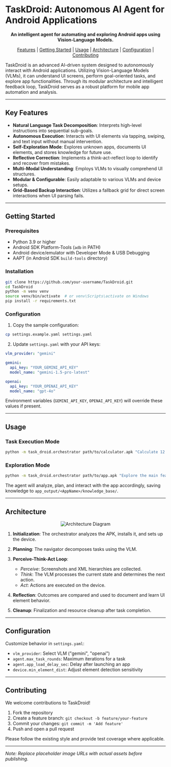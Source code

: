 # TaskDroid: Autonomous AI Agent for Android Applications

<div align="center">
  <!-- Project logo: Replace the URL with your actual logo image before publishing -->
  <!--<img src="https://i.imgur.com/your-project-logo-url.png" alt="TaskDroid Logo" width="200"/> -->
  <p><strong>An intelligent agent for automating and exploring Android apps using Vision-Language Models.</strong></p>
  <p>
    <a href="#key-features">Features</a> |
    <a href="#getting-started">Getting Started</a> |
    <a href="#usage">Usage</a> |
    <a href="#architecture">Architecture</a> |
    <a href="#configuration">Configuration</a> |
    <a href="#contributing">Contributing</a>
  </p>
</div>

TaskDroid is an advanced AI-driven system designed to autonomously interact with Android applications. Utilizing Vision-Language Models (VLMs), it can understand UI screens, perform goal-oriented tasks, and explore app functionalities. Through its modular architecture and intelligent feedback loop, TaskDroid serves as a robust platform for mobile app automation and analysis.

---

## Key Features

* **Natural Language Task Decomposition**: Interprets high-level instructions into sequential sub-goals.
* **Autonomous Execution**: Interacts with UI elements via tapping, swiping, and text input without manual intervention.
* **Self-Exploration Mode**: Explores unknown apps, documents UI elements, and stores knowledge for future use.
* **Reflective Correction**: Implements a think-act-reflect loop to identify and recover from mistakes.
* **Multi-Modal Understanding**: Employs VLMs to visually comprehend UI structures.
* **Modular & Configurable**: Easily adaptable to various VLMs and device setups.
* **Grid-Based Backup Interaction**: Utilizes a fallback grid for direct screen interactions when UI parsing fails.

---

## Getting Started

### Prerequisites

* Python 3.9 or higher
* Android SDK Platform-Tools (`adb` in PATH)
* Android device/emulator with Developer Mode & USB Debugging
* AAPT (in Android SDK `build-tools` directory)

### Installation

```bash
git clone https://github.com/your-username/TaskDroid.git
cd TaskDroid
python -m venv venv
source venv/bin/activate  # or venv\Scripts\activate on Windows
pip install -r requirements.txt
```

### Configuration

1. Copy the sample configuration:

```bash
cp settings.example.yaml settings.yaml
```

2. Update `settings.yaml` with your API keys:

```yaml
vlm_provider: "gemini"

gemini:
  api_key: "YOUR_GEMINI_API_KEY"
  model_name: "gemini-1.5-pro-latest"

openai:
  api_key: "YOUR_OPENAI_API_KEY"
  model_name: "gpt-4o"
```

Environment variables (`GEMINI_API_KEY`, `OPENAI_API_KEY`) will override these values if present.

---

## Usage

### Task Execution Mode

```bash
python -m task_droid.orchestrator path/to/calculator.apk "Calculate 12 plus 25 and show the result"
```

### Exploration Mode

```bash
python -m task_droid.orchestrator path/to/app.apk "Explore the main features of this app"
```

The agent will analyze, plan, and interact with the app accordingly, saving knowledge to `app_output/<AppName>/knowledge_base/`.

---

## Architecture

<p align="center">
  <img src="https://i.imgur.com/your-architecture-diagram.png" alt="Architecture Diagram"/>
</p>

1. **Initialization**: The orchestrator analyzes the APK, installs it, and sets up the device.
2. **Planning**: The navigator decomposes tasks using the VLM.
3. **Perceive-Think-Act Loop**:

   * *Perceive*: Screenshots and XML hierarchies are collected.
   * *Think*: The VLM processes the current state and determines the next action.
   * *Act*: Actions are executed on the device.
4. **Reflection**: Outcomes are compared and used to document and learn UI element behavior.
5. **Cleanup**: Finalization and resource cleanup after task completion.

---

## Configuration

Customize behavior in `settings.yaml`:

* `vlm_provider`: Select VLM ("gemini", "openai")
* `agent.max_task_rounds`: Maximum iterations for a task
* `agent.app_load_delay_sec`: Delay after launching an app
* `device.min_element_dist`: Adjust element detection sensitivity

---

## Contributing

We welcome contributions to TaskDroid!

1. Fork the repository
2. Create a feature branch: `git checkout -b feature/your-feature`
3. Commit your changes: `git commit -m 'Add feature'`
4. Push and open a pull request

Please follow the existing style and provide test coverage where applicable.

---

*Note: Replace placeholder image URLs with actual assets before publishing.*
